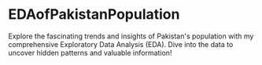 # EDAofPakistanPopulation
Explore the fascinating trends and insights of Pakistan's population with my comprehensive Exploratory Data Analysis (EDA). Dive into the data to uncover hidden patterns and valuable information!
